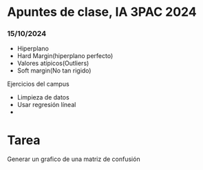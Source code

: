  # Apuntes de clase, IA 3PAC 2024

 ### 15/10/2024
 - Hiperplano
 - Hard Margin(hiperplano perfecto)
 - Valores atípicos(Outliers)
 - Soft margin(No tan rigido)

Ejercicios del campus
  - Limpieza de datos
  - Usar regresión líneal
  - 

# Tarea
Generar un grafico de una matriz de confusión
